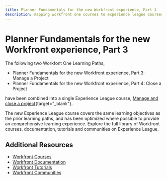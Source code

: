 ```yaml
---
title: Planner Fundamentals for the new Workfront experience, Part 3
description: mapping workfront one courses to experience league courses
---
```

# Planner Fundamentals for the new Workfront experience, Part 3

The following two Workfont One Learning Paths,

* Planner Fundamentals for the new Workfront experience, Part 3: Manage a Project
* Planner Fundamentals for the new Workfront experience, Part 4: Close a Project

have been combined into a single Experience League course, [Manage and close a project](https://experienceleague.adobe.com/?recommended=Workfront-U-1-2022.2.planners){target="_blank"}.

The new Experience League course covers the same learning objectives as the prior learning paths, and has been optimized where possible to provide an comprehensive learning experience.  Explore the full library of Workfront courses, documentation, tutorials and communities on Experience League.

## Additional Resources

* [Workfront Courses](https://experienceleague.adobe.com/?lang=en&Solution=Workfront#courses)
* [Workfront Documentation](https://experienceleague.adobe.com/docs/workfront.html)
* [Workfront Tutorials](https://experienceleague.adobe.com/docs/workfront-learn/tutorials-workfront/home.html)
* [Workfront Communities](https://experienceleaguecommunities.adobe.com/t5/workfront/ct-p/workfront)
